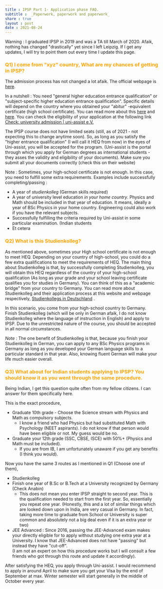 ```yaml
---
title : IPSP Part 1- Application phase FAQ.
subtitle :  _Paperwork, paperwork and paperwork_
share : true
layout : post
date : 2021-08-24
---
```


<!-- ## General advice -->



Warning : I graduated IPSP in 2019 and was a TA till March of 2020. Afaik, nothing has changed "drastically" yet since I left Leipzig. If I get any updates, I will try to point them out every time I update this page.  

### <span style = "color:orange"> Q1) I come from "xyz" country, What are my chances of getting in IPSP? </span>

The admission process has not changed a lot afaik. The official webpage is [here](https://www.physgeo.uni-leipzig.de/en/studying/courses-of-study/bachelor-international-physics-studies-program-ipsp/course-of-study-bachelor-international-physics-studies-program-ipsp/).

In a nutshell : You need "general higher education entrance qualification" or "subject-specific higher education entrance qualification". Specific details will depend on the country where you obtained your "abitur" -equivalent certificate (high school certificate).  You can read more about this [here](https://www.uni-assist.de/en/tools/glossary-of-terms/description/details/university-entrance-qualification-hochschulzugangsberechtigung/) and [here](https://www.studying-in-germany.org/german-higher-education-entrance-qualification/).  You can check  the eligibility of your application at the following link [Check: university admission | uni-assist e.V.](https://www.uni-assist.de/en/tools/check-university-admission/)

The IPSP course does not have limited seats (still, as of 2021 - not expecting this to change anytime soon). So, as long as you satisfy the "higher entrance qualification" (I will call it HEQ from now) in the eyes of Uni-assist, you will be accepted for the program. (Uni-assist is the portal through which you apply for German degrees as international students - they asses the validity and eligibility of your documents). Make sure you submit all your documents correctly (check this on their website)

Note  : Sometimes, your high-school certificate is not enough. In this case, you need to fulfill some extra requirements. Examples include successfully completing/passing :

- A year of *studienkolleg* (German skills required)
- A year of university level education *in your home country*. Physics and Math should be included in that year of education. It means, ideally a year of BSc Physics in your home country. Engineering could also work if you have the relevant subjects.
- Successfully fulfilling the criteria required by Uni-assist in some particular examination. (Indian students
- Et cetera

### <span style = "color:orange"> Q2) What is this Studienkolleg? </span>

As mentioned above, sometimes your High school certificate is not enough to meet HEQ. Depending on your country of high-school, you could do a few extra qualifications to meet the requirements of HEQ. The main thing about Studienkolleg is that, by successfully completing Studienkolleg, you will obtain this HEQ regardless of the country of your high-school qualification (As long as your grade and your school leaving certificate qualifies you for studies in Germany). You can think of this as a "academic bridge" from your country to Germany.  You can read more about Studienkolleg and their application process at this website and webpage respectively, [Studienkollegs in Deutschland](https://www.studienkollegs.de/The%20application%20process.html) .

In this scenario, you come from your high-school country to Germany. Finish Studienkolleg (which will be only in German afaik, I do not know Studienkolleg where the language of instruction in English) and apply to IPSP. Due to the unrestricted nature of the course, you should be accepted in all normal circumstances.

*Note* : The one benefit of Studienkolleg is that, because you finish your Studienkolleg in German, you can apply to any BSc Physics programs in Germany as long as you developed your German language skills to a particular standard in that year. Also, knowing fluent German will make your life much easier overall.

### <span style = "color:orange"> Q3) What about for Indian students applying to IPSP? You should know it as you went through the same procedure. </span>

 Being Indian, I get this question quite often from my fellow citizens. I can answer for them specifically here.  

This is the exact procedure,

- Graduate 10th grade - Choose the Science stream with Physics and Math as compulsory subjects.  
  - I know a friend who had Physics but had substituted Math with Psychology (NEET aspirants). I do not know if that person would have been eligible or not. My guess would be no.
- Graduate your 12th grade (SSC, CBSE, ISCE)  with 50%+ (Physics and Math must be included).
  - If you are from IB, I am unfortunately unaware if you get any benefits (I think you would).

Now you have the same 3 routes as I mentioned in Q1 (Choose one of them),
- Studienkolleg
- Finish one year of B.Sc or B.Tech at a University recognized by Germany (Check Anabin)
  - This does not mean you enter IPSP straight to second year. This is the qualification needed to start from the first year. So, essentially you repeat one year. (Honestly, this and a lot of similar things which are looked down upon in India, are very casual in Germany. In fact, taking more time to graduate from School or University is super common and absolutely not a big deal even if it is an extra year or two)
- JEE Advanced : Since 2016, passing the JEE-Advanced exam makes your directly eligible for to apply without studying one extra year at a University. I know that JEE-Advanced does not have "passing" but instead they have "cut-off".  
  (I am not an expert on how this procedure works but I will consult a few friends who got through this route and update it accordingly).

After satisfying the HEQ, you apply through Uni-assist. I would recommend to apply in around April to make sure you get your Visa by the end of September at max. Winter semester will start generally in the middle of October every year.
